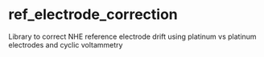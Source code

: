 # ref_electrode_correction
Library to correct NHE reference electrode drift using platinum vs platinum electrodes and cyclic voltammetry
